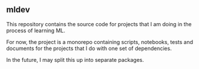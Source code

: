 mldev
-------

This repository contains the source code for projects that I am doing in the process of learning ML.

For now, the project is a monorepo containing scripts, notebooks, tests and documents for the projects that I do with one set of dependencies.

In the future, I may split this up into separate packages.
